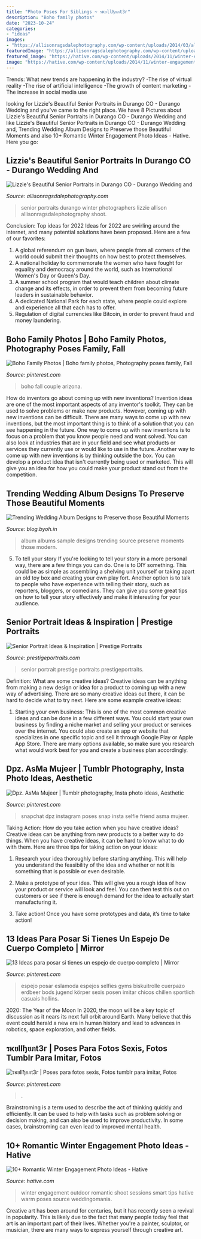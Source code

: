 ```yaml
---
title: "Photo Poses For Siblings ~ รкยllђยภt3г"
description: "Boho family photos"
date: "2023-10-24"
categories:
- "ideas"
images:
- "https://allisonragsdalephotography.com/wp-content/uploads/2014/03/allisonragsdalephotography-7520.jpg"
featuredImage: "https://allisonragsdalephotography.com/wp-content/uploads/2014/03/allisonragsdalephotography-7520.jpg"
featured_image: "https://hative.com/wp-content/uploads/2014/11/winter-engagement-photo-ideas/8-winter-engagement-photo-ideas.jpg"
image: "https://hative.com/wp-content/uploads/2014/11/winter-engagement-photo-ideas/8-winter-engagement-photo-ideas.jpg"
---
```



Trends: What new trends are happening in the industry?
-The rise of virtual reality
-The rise of artificial intelligence
-The growth of content marketing
-The increase in social media use

	

		
looking for Lizzie&#039;s Beautiful Senior Portraits in Durango CO - Durango Wedding and you've came to the right place. We have 8 Pictures about Lizzie&#039;s Beautiful Senior Portraits in Durango CO - Durango Wedding and like Lizzie&#039;s Beautiful Senior Portraits in Durango CO - Durango Wedding and, Trending Wedding Album Designs to Preserve those Beautiful Moments and also 10+ Romantic Winter Engagement Photo Ideas - Hative. Here you go:
		
    
## Lizzie&#039;s Beautiful Senior Portraits In Durango CO - Durango Wedding And

<img loading=lazy src="https://allisonragsdalephotography.com/wp-content/uploads/2014/03/allisonragsdalephotography-7520.jpg" onerror="this.onerror=null;this.src='https://tse4.mm.bing.net/th?id=OIP.bRiMDhTheGAR9LyfokG6CQHaLI&amp;pid=15.1';" alt="Lizzie&#039;s Beautiful Senior Portraits in Durango CO - Durango Wedding and">

_Source: allisonragsdalephotography.com_

>senior portraits durango winter photographers lizzie allison allisonragsdalephotography shoot. 

	

Conclusion: Top ideas for 2022
Ideas for 2022 are swirling around the internet, and many potential solutions have been proposed. Here are a few of our favorites: 
1. A global referendum on gun laws, where people from all corners of the world could submit their thoughts on how best to protect themselves. 
2. A national holiday to commemorate the women who have fought for equality and democracy around the world, such as International Women's Day or Queen's Day. 
3. A summer school program that would teach children about climate change and its effects, in order to prevent them from becoming future leaders in sustainable behavior. 
4. A dedicated National Park for each state, where people could explore and experience all that each has to offer. 
5. Regulation of digital currencies like Bitcoin, in order to prevent fraud and money laundering.

    
## Boho Family Photos | Boho Family Photos, Photography Poses Family, Fall

<img loading=lazy src="https://i.pinimg.com/736x/fc/f8/12/fcf81286308c208ea35f0ef44347656f.jpg" onerror="this.onerror=null;this.src='https://tse1.mm.bing.net/th?id=OIP.8Nli3Oh4pupCb_omvQ6ZTgHaLH&amp;pid=15.1';" alt="Boho Family Photos | Boho family photos, Photography poses family, Fall">

_Source: pinterest.com_

>boho fall couple arizona. 

	

How do inventors go about coming up with new inventions?
Invention ideas are one of the most important aspects of any inventor's toolkit. They can be used to solve problems or make new products. However, coming up with new inventions can be difficult. There are many ways to come up with new inventions, but the most important thing is to think of a solution that you can see happening in the future.
One way to come up with new inventions is to focus on a problem that you know people need and want solved. You can also look at industries that are in your field and see what products or services they currently use or would like to use in the future. Another way to come up with new inventions is by thinking outside the box. You can develop a product idea that isn't currently being used or marketed. This will give you an idea for how you could make your product stand out from the competition.

    
## Trending Wedding Album Designs To Preserve Those Beautiful Moments

<img loading=lazy src="http://blog.byoh.in/wp-content/uploads/2016/04/Modern-wedding-album-ideas5.jpg" onerror="this.onerror=null;this.src='https://tse4.mm.bing.net/th?id=OIP.roYfU4ZbwrpqJZ0N0sGrgAHaEK&amp;pid=15.1';" alt="Trending Wedding Album Designs to Preserve those Beautiful Moments">

_Source: blog.byoh.in_

>album albums sample designs trending source preserve moments those modern. 

	

5. To tell your story
If you're looking to tell your story in a more personal way, there are a few things you can do. One is to DIY something. This could be as simple as assembling a shelving unit yourself or taking apart an old toy box and creating your own play fort. Another option is to talk to people who have experience with telling their story, such as reporters, bloggers, or comedians. They can give you some great tips on how to tell your story effectively and make it interesting for your audience.

    
## Senior Portrait Ideas &amp; Inspiration | Prestige Portraits

<img loading=lazy src="https://prestigeportraits.com/wp-content/themes/prestige/assets/build/images/galleries/gallery-1/gallery-image-2.jpg" onerror="this.onerror=null;this.src='https://tse2.mm.bing.net/th?id=OIP.JrMwxogzlhV74yO39e8nUwHaLG&amp;pid=15.1';" alt="Senior Portrait Ideas &amp; Inspiration | Prestige Portraits">

_Source: prestigeportraits.com_

>senior portrait prestige portraits prestigeportraits. 

	

Definition: What are some creative ideas?
Creative ideas can be anything from making a new design or idea for a product to coming up with a new way of advertising. There are so many creative ideas out there, it can be hard to decide what to try next. Here are some example creative ideas:
1. Starting your own business: This is one of the most common creative ideas and can be done in a few different ways. You could start your own business by finding a niche market and selling your product or services over the internet. You could also create an app or website that specializes in one specific topic and sell it through Google Play or Apple App Store. There are many options available, so make sure you research what would work best for you and create a business plan accordingly.


    
## Dpz. AsMa Mujeer | Tumblr Photography, Insta Photo Ideas, Aesthetic

<img loading=lazy src="https://i.pinimg.com/736x/e9/25/1d/e9251d283a7c974f80e8bb853735ed70.jpg" onerror="this.onerror=null;this.src='https://tse4.mm.bing.net/th?id=OIP.hXATfxOm1bFmYAwsoG8RYgHaNK&amp;pid=15.1';" alt="Dpz. AsMa Mujeer | Tumblr photography, Insta photo ideas, Aesthetic">

_Source: pinterest.com_

>snapchat dpz instagram poses snap insta selfie friend asma mujeer. 

	

Taking Action: How do you take action when you have creative ideas?
Creative ideas can be anything from new products to a better way to do things. When you have creative ideas, it can be hard to know what to do with them. Here are three tips for taking action on your ideas:
1. Research your idea thoroughly before starting anything. This will help you understand the feasibility of the idea and whether or not it is something that is possible or even desirable.

2. Make a prototype of your idea. This will give you a rough idea of how your product or service will look and feel. You can then test this out on customers or see if there is enough demand for the idea to actually start manufacturing it.

3. Take action! Once you have some prototypes and data, it’s time to take action!

    
## 13 Ideas Para Posar Si Tienes Un Espejo De Cuerpo Completo | Mirror

<img loading=lazy src="https://i.pinimg.com/736x/f0/ec/4e/f0ec4ed73716ec845043378625312d99.jpg" onerror="this.onerror=null;this.src='https://tse3.mm.bing.net/th?id=OIP.EHshNIIqWAkxALXft31GVgHaOk&amp;pid=15.1';" alt="13 Ideas para posar si tienes un espejo de cuerpo completo | Mirror">

_Source: pinterest.com_

>espejo posar eslamoda espejos selfies gyms biskuitrolle cuerpazo erdbeer bods jugend körper sexis posen imitar chicos chillen sportlich casuais hollins. 

	

2020: The Year of the Moon
In 2020, the moon will be a key topic of discussion as it nears its next full orbit around Earth. Many believe that this event could herald a new era in human history and lead to advances in robotics, space exploration, and other fields.

    
## รкยllђยภt3г | Poses Para Fotos Sexis, Fotos Tumblr Para Imitar, Fotos

<img loading=lazy src="https://i.pinimg.com/736x/8b/a5/03/8ba5032b0e2ed6fde3059dcc061e4691.jpg" onerror="this.onerror=null;this.src='https://tse3.mm.bing.net/th?id=OIP.wxzVKXuuj5nbrYUcA8eqYQHaNK&amp;pid=15.1';" alt="รкยllђยภt3г | Poses para fotos sexis, Fotos tumblr para imitar, Fotos">

_Source: pinterest.com_

>. 

	

Brainstroming is a term used to describe the act of thinking quickly and efficiently. It can be used to help with tasks such as problem solving or decision making, and can also be used to improve productivity. In some cases, brainstroming can even lead to improved mental health.

    
## 10+ Romantic Winter Engagement Photo Ideas - Hative

<img loading=lazy src="https://hative.com/wp-content/uploads/2014/11/winter-engagement-photo-ideas/8-winter-engagement-photo-ideas.jpg" onerror="this.onerror=null;this.src='https://tse4.mm.bing.net/th?id=OIP.6dEU46Saaqnl5MT6QloPFQHaLH&amp;pid=15.1';" alt="10+ Romantic Winter Engagement Photo Ideas - Hative">

_Source: hative.com_

>winter engagement outdoor romantic shoot sessions smart tips hative warm poses source weddingomania. 

	

Creative art has been around for centuries, but it has recently seen a revival in popularity. This is likely due to the fact that many people today feel that art is an important part of their lives. Whether you're a painter, sculptor, or musician, there are many ways to express yourself through creative art.

